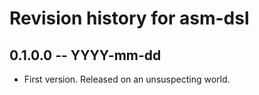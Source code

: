 # Revision history for asm-dsl

## 0.1.0.0  -- YYYY-mm-dd

* First version. Released on an unsuspecting world.
